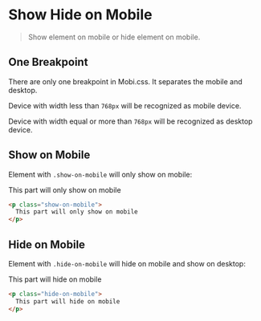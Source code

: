 # Show Hide on Mobile

> Show element on mobile or hide element on mobile.

## One Breakpoint

There are only one breakpoint in Mobi.css. It separates the mobile and desktop.

Device with width less than `768px` will be recognized as mobile device.

Device with width equal or more than `768px` will be recognized as desktop device.

## Show on Mobile

Element with `.show-on-mobile` will only show on mobile:

<p class="show-on-mobile">
  This part will only show on mobile
</p>

```html
<p class="show-on-mobile">
  This part will only show on mobile
</p>
```

## Hide on Mobile

Element with `.hide-on-mobile` will hide on mobile and show on desktop:

<p class="hide-on-mobile">
  This part will hide on mobile
</p>

```html
<p class="hide-on-mobile">
  This part will hide on mobile
</p>
```
